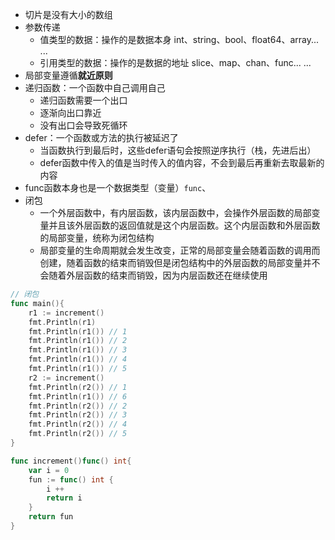 - 切片是没有大小的数组
- 参数传递
	- 值类型的数据：操作的是数据本身 int、string、bool、float64、array... ...
	- 引用类型的数据：操作的是数据的地址 slice、map、chan、func... ... 
- 局部变量遵循**就近原则**
- 递归函数：一个函数中自己调用自己
	- 递归函数需要一个出口
	- 逐渐向出口靠近
	- 没有出口会导致死循环
- defer：一个函数或方法的执行被延迟了
	- 当函数执行到最后时，这些defer语句会按照逆序执行（栈，先进后出）
	- defer函数中传入的值是当时传入的值内容，不会到最后再重新去取最新的内容 
- func函数本身也是一个数据类型（变量）`func`、
- 闭包
	- 一个外层函数中，有内层函数，该内层函数中，会操作外层函数的局部变量并且该外层函数的返回值就是这个内层函数。这个内层函数和外层函数的局部变量，统称为闭包结构
	- 局部变量的生命周期就会发生改变，正常的局部变量会随着函数的调用而创建，随着函数的结束而销毁但是闭包结构中的外层函数的局部变量并不会随着外层函数的结束而销毁，因为内层函数还在继续使用
```go
// 闭包
func main(){
	r1 := increment()
	fmt.Println(r1)
	fmt.Println(r1()) // 1
	fmt.Println(r1()) // 2
	fmt.Println(r1()) // 3
	fmt.Println(r1()) // 4
	fmt.Println(r1()) // 5
	r2 := increment()
	fmt.Println(r2()) // 1
	fmt.Println(r1()) // 6
	fmt.Println(r2()) // 2
	fmt.Println(r2()) // 3
	fmt.Println(r2()) // 4
	fmt.Println(r2()) // 5
}

func increment()func() int{
	var i = 0
	fun := func() int {
		i ++
		return i
	}
	return fun
}
```